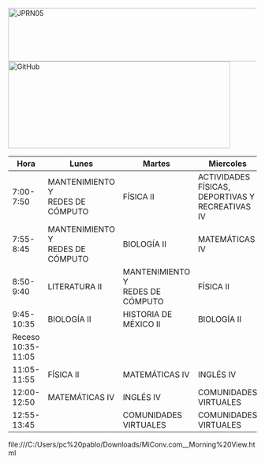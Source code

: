 <a href="https://es.cooltext.com"><img src="https://images.cooltext.com/5584605.png" width="519" height="108" alt="JPRN05" /></a>
<a href="https://es.cooltext.com"><img src="https://images.cooltext.com/5584606.png" width="450" height="176" alt="GitHub" /></a>

<table class="tg">
<thead>
  <tr>
    <th class="tg-0pky">Hora</th>
    <th class="tg-0pky">Lunes</th>
    <th class="tg-0pky">Martes</th>
    <th class="tg-0pky">Miercoles</th>
    <th class="tg-0pky">Jueves</th>
    <th class="tg-0pky">Viernes</th>
  </tr>
</thead>
<tbody>
  <tr>
    <td class="tg-0pky">7:00-7:50 </td>
    <td class="tg-0pky">MANTENIMIENTO Y <br>REDES DE CÓMPUTO</td>
    <td class="tg-0pky">FÍSICA II</td>
    <td class="tg-0pky">ACTIVIDADES FÍSICAS, <br>DEPORTIVAS Y <br>RECREATIVAS IV</td>
    <td class="tg-0pky">ACTIVIDADES ARTÍSTICAS <br>Y CULTURALES IV</td>
    <td class="tg-0pky">BIOLOGÍA II</td>
  </tr>
  <tr>
    <td class="tg-0pky">7:55-8:45</td>
    <td class="tg-0pky">MANTENIMIENTO Y <br>REDES DE CÓMPUTO</td>
    <td class="tg-0pky">BIOLOGÍA II</td>
    <td class="tg-0pky">MATEMÁTICAS IV</td>
    <td class="tg-0pky">LITERATURA II</td>
    <td class="tg-0pky">FÍSICA II</td>
  </tr>
  <tr>
    <td class="tg-0pky">8:50-9:40</td>
    <td class="tg-0pky">LITERATURA II</td>
    <td class="tg-0pky">MANTENIMIENTO Y <br>REDES DE CÓMPUTO</td>
    <td class="tg-0pky">FÍSICA II</td>
    <td class="tg-0pky">MANTENIMIENTO Y <br>REDES DE CÓMPUTO</td>
    <td class="tg-0pky">MATEMÁTICAS IV</td>
  </tr>
  <tr>
    <td class="tg-0pky">9:45-10:35</td>
    <td class="tg-0pky">BIOLOGÍA II</td>
    <td class="tg-0pky">HISTORIA DE MÉXICO II</td>
    <td class="tg-0pky">BIOLOGÍA II</td>
    <td class="tg-0pky">HISTORIA DE MÉXICO II</td>
    <td class="tg-0pky">LITERATURA II</td>
  </tr>
  <tr>
    <td class="tg-0pky">Receso<br>10:35-11:05</td>
    <td class="tg-0pky"></td>
    <td class="tg-0pky"></td>
    <td class="tg-0pky"></td>
    <td class="tg-0pky"></td>
    <td class="tg-0pky"></td>
  </tr>
  <tr>
    <td class="tg-0pky">11:05-11:55</td>
    <td class="tg-0pky">FÍSICA II</td>
    <td class="tg-0pky">MATEMÁTICAS IV</td>
    <td class="tg-0pky">INGLÉS IV</td>
    <td class="tg-0pky">INGLÉS IV</td>
    <td class="tg-0pky">HISTORIA DE MÉXICO II</td>
  </tr>
  <tr>
    <td class="tg-0pky">12:00-12:50</td>
    <td class="tg-0pky">MATEMÁTICAS IV</td>
    <td class="tg-0pky">INGLÉS IV</td>
    <td class="tg-0pky">COMUNIDADES VIRTUALES</td>
    <td class="tg-0pky">FÍSICA II</td>
    <td class="tg-0pky"></td>
  </tr>
  <tr>
    <td class="tg-0pky">12:55-13:45</td>
    <td class="tg-0pky"></td>
    <td class="tg-0pky">COMUNIDADES VIRTUALES</td>
    <td class="tg-0pky">COMUNIDADES VIRTUALES</td>
    <td class="tg-0pky">MATEMÁTICAS IV</td>
    <td class="tg-0pky"></td>
  </tr>
</tbody>
</table>
file:///C:/Users/pc%20pablo/Downloads/MiConv.com__Morning%20View.html
